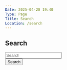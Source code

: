 ```yaml
---
Date: 2025-04-28 19:40
Type: Page
Title: Search
Location: /search
---
```


## <i class="fa-solid fa-fw fa-magnifying-glass"></i> Search

<form class="search" action="?" method="get">
<input placeholder="Search" type="text" name="search">
<div class="submit">
<button type="submit">Search</button></div>
</form>
